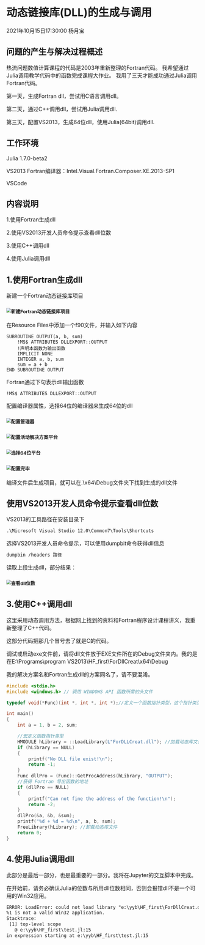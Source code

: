 # 动态链接库(DLL)的生成与调用

2021年10月15日17:30:00 杨月宝

## 问题的产生与解决过程概述

热流问题数值计算课程的代码是2003年重新整理的Fortran代码。
我希望通过Julia调用教学代码中的函数完成课程大作业。
我用了三天才能成功通过Julia调用Fortran代码。

第一天，生成Fortran dll，尝试用C语言调用dll。

第二天，通过C++调用dll，尝试用Julia调用dll.

第三天，配置VS2013，生成64位dll，使用Julia(64bit)调用dll.

## 工作环境

Julia 1.7.0-beta2

VS2013 Fortran编译器：Intel.Visual.Fortran.Composer.XE.2013-SP1

VSCode

## 内容说明

1.使用Fortran生成dll

2.使用VS2013开发人员命令提示查看dll位数

3.使用C++调用dll

4.使用Julia调用dll

## 1.使用Fortran生成dll

新建一个Fortran动态链接库项目

### <img src="新建Fortran动态链接库项目.png" alt="新建Fortran动态链接库项目" style="zoom:75%;" />

在Resource Files中添加一个f90文件，并输入如下内容

```Fortran
SUBROUTINE OUTPUT(a, b, sum)
    !MS$ ATTRIBUTES DLLEXPORT::OUTPUT
    !声明本函数为输出函数
    IMPLICIT NONE
    INTEGER a, b, sum
    sum = a + b
END SUBROUTINE OUTPUT
```

Fortran通过下句表示dll输出函数

```Fortran
!MS$ ATTRIBUTES DLLEXPORT::OUTPUT
```

配置编译器属性，选择64位的编译器来生成64位的dll

### <img src="配置管理器.png" alt="配置管理器" style="zoom:75%;" />

### <img src="配置活动解决方案平台.png" alt="配置活动解决方案平台" style="zoom:75%;" />

### <img src="选择64位平台.png" alt="选择64位平台" style="zoom:75%;" />

### <img src="配置完毕.png" alt="配置完毕" style="zoom:75%;" />

编译文件后生成项目，就可以在.\x64\Debug文件夹下找到生成的dll文件

## 使用VS2013开发人员命令提示查看dll位数

VS2013的工具路径在安装目录下

```txt
.\Microsoft Visual Studio 12.0\Common7\Tools\Shortcuts
```

选择VS2013开发人员命令提示，可以使用dumpbit命令获得dll信息

```txt
dumpbin /headers 路径
```

读取上段生成dll，部分结果：

### <img src="查看dll位数.png" alt="查看dll位数" style="zoom:75%;" />

## 3.使用C++调用dll

这里采用动态调用方法，根据网上找到的资料和Fortran程序设计课程讲义，我重新整理了C++代码。

这部分代码把那几个冒号去了就是C的代码。

调试或启动exe文件前，请将dll文件放于EXE文件所在的Debug文件夹内。我的是在E:\Programs\program VS2013\HF_first\ForDllCreat\x64\Debug

我的解决方案名和Fortran生成dll的方案同名了，请不要混淆。

```C++
#include <stdio.h>
#include <windows.h> // 调用 WINDOWS API 函数所需的头文件

typedef void(*Func)(int *, int *, int *);//定义一个函数指针类型，这个指针类型与被调用函数的输入类型要一一对应

int main()
{
	int a = 1, b = 2, sum;

	//宏定义函数指针类型
	HMODULE hLibrary = ::LoadLibrary(L"ForDLLCreat.dll"); //加载动态库文件，dll名前不加L会报错
	if (hLibrary == NULL)
	{
		printf("No DLL file exist!\n");
		return -1;
	}
	Func dllPro = (Func)::GetProcAddress(hLibrary, "OUTPUT");
	//获得 Fortran 导出函数的地址
	if (dllPro == NULL)
	{
		printf("Can not fine the address of the function!\n");
		return -2;
	}
	dllPro(&a, &b, &sum);
	printf("%d + %d = %d\n", a, b, sum);
	FreeLibrary(hLibrary); //卸载动态库文件
	return 0;
}
```

## 4.使用Julia调用dll

此部分是最后一部分，也是最重要的一部分。我将在Jupyter的交互脚本中完成。

在开始前，请务必确认Julia的位数与所用dll位数相同，否则会报错dll不是一个可用的Win32应用。

```txt
ERROR: LoadError: could not load library "e:\yyb\HF_first\ForDllCreat.dll"
%1 is not a valid Win32 application.
Stacktrace:
 [1] top-level scope
   @ e:\yyb\HF_first\test.jl:15
in expression starting at e:\yyb\HF_first\test.jl:15
```

